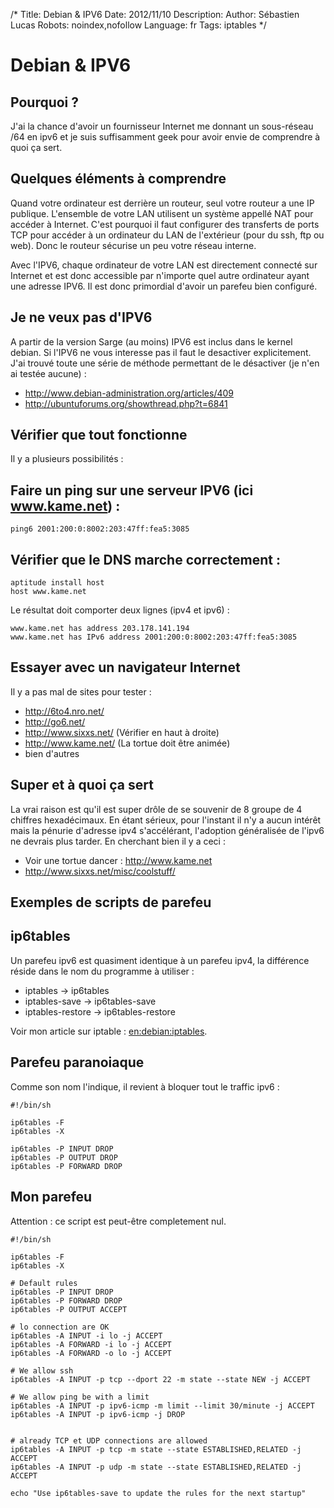/*
Title: Debian & IPV6
Date: 2012/11/10
Description: 
Author: Sébastien Lucas
Robots: noindex,nofollow
Language: fr
Tags: iptables
*/
# Debian & IPV6

## Pourquoi ?
J'ai la chance d'avoir un fournisseur Internet me donnant un sous-réseau /64 en ipv6 et je suis suffisamment geek pour avoir envie de comprendre à quoi ça sert. 

## Quelques éléments à comprendre

Quand votre ordinateur est derrière un routeur, seul votre routeur a une IP publique. L'ensemble de votre LAN utilisent un système appellé NAT pour accéder à Internet. C'est pourquoi il faut configurer des transferts de ports TCP pour accéder à un ordinateur du LAN de l'extérieur (pour du ssh, ftp ou web). Donc le routeur sécurise un peu votre réseau interne.

Avec l'IPV6, chaque ordinateur de votre LAN est directement connecté sur Internet et est donc accessible par n'importe quel autre ordinateur ayant une adresse IPV6. Il est donc primordial d'avoir un parefeu bien configuré.

## Je ne veux pas d'IPV6

A partir de la version Sarge (au moins) IPV6 est inclus dans le kernel debian. Si l'IPV6 ne vous interesse pas il faut le desactiver explicitement. J'ai trouvé toute une série de méthode permettant de le désactiver (je n'en ai testée aucune) :

*	http://www.debian-administration.org/articles/409
*	http://ubuntuforums.org/showthread.php?t=6841

## Vérifier que tout fonctionne

Il y a plusieurs possibilités :

## Faire un ping sur une serveur IPV6 (ici www.kame.net) :

```
ping6 2001:200:0:8002:203:47ff:fea5:3085
```

## Vérifier que le DNS marche correctement :

```
aptitude install host
host www.kame.net
```

Le résultat doit comporter deux lignes (ipv4 et ipv6) :

```
www.kame.net has address 203.178.141.194
www.kame.net has IPv6 address 2001:200:0:8002:203:47ff:fea5:3085
```

## Essayer avec un navigateur Internet

Il y a pas mal de sites pour tester :

*	http://6to4.nro.net/
*	http://go6.net/
*	http://www.sixxs.net/ (Vérifier en haut à droite)
*	http://www.kame.net/ (La tortue doit être animée)
*	bien d'autres

## Super et à quoi ça sert

La vrai raison est qu'il est super drôle de se souvenir de 8 groupe de 4 chiffres hexadécimaux. En étant sérieux, pour l'instant il n'y a aucun intérêt mais la pénurie d'adresse ipv4 s'accélérant, l'adoption généralisée de l'ipv6 ne devrais plus tarder.
En cherchant bien il y a ceci :

*	Voir une tortue dancer : http://www.kame.net
*	http://www.sixxs.net/misc/coolstuff/

## Exemples de scripts de parefeu

## ip6tables
Un parefeu ipv6 est quasiment identique à un parefeu ipv4, la différence réside dans le nom du programme à utiliser :

*	iptables -> ip6tables
*	iptables-save -> ip6tables-save
*	iptables-restore -> ip6tables-restore

Voir mon article sur iptable : [en:debian:iptables](/en/debian/iptables).

## Parefeu paranoiaque

Comme son nom l'indique, il revient à bloquer tout le traffic ipv6 :

```-
#!/bin/sh

ip6tables -F
ip6tables -X

ip6tables -P INPUT DROP
ip6tables -P OUTPUT DROP
ip6tables -P FORWARD DROP
```

## Mon parefeu

Attention : ce script est peut-être completement nul.

```-
#!/bin/sh

ip6tables -F
ip6tables -X

# Default rules
ip6tables -P INPUT DROP
ip6tables -P FORWARD DROP
ip6tables -P OUTPUT ACCEPT

# lo connection are OK
ip6tables -A INPUT -i lo -j ACCEPT
ip6tables -A FORWARD -i lo -j ACCEPT
ip6tables -A FORWARD -o lo -j ACCEPT

# We allow ssh
ip6tables -A INPUT -p tcp --dport 22 -m state --state NEW -j ACCEPT

# We allow ping be with a limit
ip6tables -A INPUT -p ipv6-icmp -m limit --limit 30/minute -j ACCEPT
ip6tables -A INPUT -p ipv6-icmp -j DROP


# already TCP et UDP connections are allowed
ip6tables -A INPUT -p tcp -m state --state ESTABLISHED,RELATED -j ACCEPT
ip6tables -A INPUT -p udp -m state --state ESTABLISHED,RELATED -j ACCEPT

echo "Use ip6tables-save to update the rules for the next startup"
```

